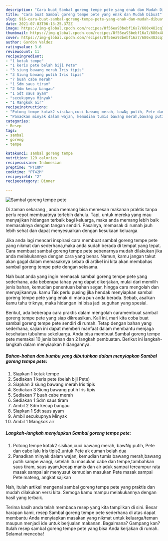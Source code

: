 ```yaml
---
description: "Cara buat Sambal goreng tempe pete yang enak dan Mudah Dibuat"
title: "Cara buat Sambal goreng tempe pete yang enak dan Mudah Dibuat"
slug: 916-cara-buat-sambal-goreng-tempe-pete-yang-enak-dan-mudah-dibuat
date: 2021-07-03T06:13:25.372Z
image: https://img-global.cpcdn.com/recipes/8f56ea93bebf16a7/680x482cq70/sambal-goreng-tempe-pete-foto-resep-utama.jpg
thumbnail: https://img-global.cpcdn.com/recipes/8f56ea93bebf16a7/680x482cq70/sambal-goreng-tempe-pete-foto-resep-utama.jpg
cover: https://img-global.cpcdn.com/recipes/8f56ea93bebf16a7/680x482cq70/sambal-goreng-tempe-pete-foto-resep-utama.jpg
author: Gordon Valdez
ratingvalue: 3.6
reviewcount: 11
recipeingredient:
- "1 kotak tempe"
- "1 keris pete belah biji Pete"
- "3 siung bawang merah Iris tipis"
- "3 Siung bawang putih Iris tipis"
- "7 buah cabe merah"
- "1 Sdm saus tiram"
- "2 Sdm kecap bangau"
- "1 Sdt saus ayam"
- "secukupnya Minyak"
- "1 Mangkok air"
recipeinstructions:
- "Potong tempe kotak2 sisikan,cuci bawang merah, bawNg putih, Pete dan cabe lalu Iris tipis2,untuk Pete ak cuman belah dua"
- "Panadkan minyak dalam wajan, kemudian tumis bawang merah,bawang putih sampe wangi, setelah itu masukan cabe dan tempe,tambahkan saus tiram, saus ayam,kecap manis dan air aduk sampai tercampur rata masak sampai air menyusut kemudian masukan Pete masak sampai Pete mateng, angkat sajikan"
categories:
- Resep
tags:
- sambal
- goreng
- tempe

katakunci: sambal goreng tempe 
nutrition: 120 calories
recipecuisine: Indonesian
preptime: "PT18M"
cooktime: "PT42M"
recipeyield: "2"
recipecategory: Dinner

---
```



![Sambal goreng tempe pete](https://img-global.cpcdn.com/recipes/8f56ea93bebf16a7/680x482cq70/sambal-goreng-tempe-pete-foto-resep-utama.jpg)

Di zaman  sekarang , anda memang bisa memesan makanan praktis tanpa perlu repot membuatnya terlebih dahulu. Tapi, untuk mereka yang mau menyajikan hidangan terbaik bagi keluarga, maka anda memang lebih baik memasaknya dengan tangan sendiri. Pasalnya, memasak di rumah jauh lebih sehat dan dapat menyesuaikan dengan kesukaan keluarga.

Jika anda lagi mencari inspirasi cara membuat sambal goreng tempe pete yang nikmat dan sederhana,maka anda sudah berada di tempat yang tepat. Cara membuat sambal goreng tempe pete  sebenarnya mudah dilakukan jika anda melakukannya dengan cara yang benar. Namun, kamu jangan takut akan gagal dalam memasaknya 
sebab di artikel ini kita akan membahas sambal goreng tempe pete dengan seksama.  



Nah buat anda yang ingin memasak sambal goreng tempe pete yang sederhana, ada beberapa tahap yang dapat dikerjakan, mulai dari memilih jenis bahan, kemudian penentuan bahan segar, hingga cara mengolah dan menyajikannya. kamu Tak perlu pusing jika hendak menyiapkan sambal goreng tempe pete yang enak di mana pun anda berada. Sebab, asalkan kamu  tahu triknya, maka hidangan ini bisa jadi suguhan yang spesial.

Berikut, ada beberapa cara praktis  dalam mengolah caramembuat sambal goreng tempe pete yang siap dikreasikan. Kali ini, mari kita coba buat sambal goreng tempe pete sendiri di rumah. Tetap dengan bahan yang sederhana, sajian ini dapat memberi manfaat dalam membantu menjaga kesehatan tubuhmu sekeluarga. Anda bisa membuat Sambal goreng tempe pete memakai 10 jenis bahan dan 2 langkah pembuatan. Berikut ini langkah-langkah dalam menyiapkan hidangannya.

<!--inarticleads1-->

##### Bahan-bahan dan bumbu yang dibutuhkan dalam menyiapkan Sambal goreng tempe pete:

1. Siapkan 1 kotak tempe
1. Sediakan 1 keris pete (belah biji Pete)
1. Siapkan 3 siung bawang merah Iris tipis
1. Sediakan 3 Siung bawang putih Iris tipis
1. Sediakan 7 buah cabe merah
1. Sediakan 1 Sdm saus tiram
1. Ambil 2 Sdm kecap bangau
1. Siapkan 1 Sdt saus ayam
1. Ambil secukupnya Minyak
1. Ambil 1 Mangkok air




<!--inarticleads2-->

##### Langkah-langkah menyiapkan Sambal goreng tempe pete:

1. Potong tempe kotak2 sisikan,cuci bawang merah, bawNg putih, Pete dan cabe lalu Iris tipis2,untuk Pete ak cuman belah dua
1. Panadkan minyak dalam wajan, kemudian tumis bawang merah,bawang putih sampe wangi, setelah itu masukan cabe dan tempe,tambahkan saus tiram, saus ayam,kecap manis dan air aduk sampai tercampur rata masak sampai air menyusut kemudian masukan Pete masak sampai Pete mateng, angkat sajikan




Nah, itulah artikel mengenai  sambal goreng tempe pete  yang praktis dan mudah dilakukan versi kita. Semoga kamu mampu melakukannya dengan hasil yang terbaik. 

Terima kasih anda telah membaca resep yang kita tampilkan di sini. Besar harapan kami, resep  Sambal goreng tempe pete sederhana di atas dapat membantu Anda menyiapkan masakan yang nikmat untuk keluarga/teman maupun menjadi ide untuk berjualan makanan. Bagaimana? Gampang kan? Itulah resep sambal goreng tempe pete yang bisa Anda kerjakan di rumah. Selamat mencoba!

